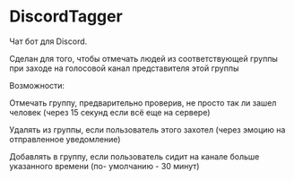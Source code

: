 # DiscordTagger

Чат бот для Discord.</p>
Сделан для того, чтобы отмечать людей из соответствующей группы при заходе на голосовой канал представителя этой группы</p>

Возможности:</p>
Отмечать группу, предварительно проверив, не просто так ли зашел человек (через 15 секунд если всё еще на сервере)</p>
Удалять из группы, если пользователь этого захотел (через эмоцию на отправленное уведомление)</p>
Добавлять в группу, если пользователь сидит на канале больше указанного времени (по- умолчанию - 30 минут)</p>
